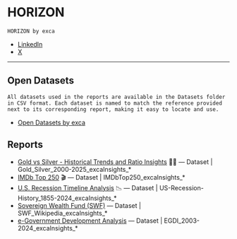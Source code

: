 # HORIZON
`HORIZON by exca`
* [LinkedIn](https://www.linkedin.com/showcase/horizon-by-exca)
* [X](https://x.com/horizonbyexca)

-----
## Open Datasets
`All datasets used in the reports are available in the Datasets folder in CSV format.
Each dataset is named to match the reference provided next to its corresponding report, making it easy to locate and use.`
* [Open Datasets by exca](https://github.com/excainsights/HORIZON/tree/main/Datasets)

## Reports
* [Gold vs Silver - Historical Trends and Ratio Insights](https://app.powerbi.com/view?r=eyJrIjoiNTViYzUxMjQtN2FjNC00MTQwLWE3NjktZWIxNDkwODFhNzYzIiwidCI6ImEwNWQ1NjBkLWUyN2UtNGJkOS1iMjY0LTM5ZjFlNWU5MTNiMCJ9&pageName=b23795ac86890e2a4cd0) 💛🩶 — Dataset | Gold_Silver_2000-2025_excaInsights_*
* [IMDb Top 250](https://app.powerbi.com/view?r=eyJrIjoiZTlhZjUyZDYtNjRjOC00ZmQ0LThhZmMtOTg3NTM5N2JlZWQ1IiwidCI6ImEwNWQ1NjBkLWUyN2UtNGJkOS1iMjY0LTM5ZjFlNWU5MTNiMCJ9&pageName=ReportSection989bed632ee10a63d1f3) 🎬 — Dataset | IMDbTop250_excaInsights_*
* [U.S. Recession Timeline Analysis](https://app.powerbi.com/view?r=eyJrIjoiMmE1NzM3ZGMtNGEwMy00NDI3LWE1MjItNjQ1MWQwOWUyZDBhIiwidCI6ImEwNWQ1NjBkLWUyN2UtNGJkOS1iMjY0LTM5ZjFlNWU5MTNiMCJ9) 📉 — Dataset | US-Recession-History_1855-2024_excaInsights_*
* [Sovereign Wealth Fund (SWF)](https://app.powerbi.com/view?r=eyJrIjoiNDI3ODY1YzItOWYyNC00MzVlLWFkMzUtNTgxMTM0NTVlMzY3IiwidCI6ImEwNWQ1NjBkLWUyN2UtNGJkOS1iMjY0LTM5ZjFlNWU5MTNiMCJ9) — Dataset | SWF_Wikipedia_excaInsights_*
* [e-Government Development Analysis](https://app.powerbi.com/view?r=eyJrIjoiN2E1YzE4NWEtYjQ5OC00MWUwLThmNDAtYTQzMTFkZjgxM2Y3IiwidCI6ImEwNWQ1NjBkLWUyN2UtNGJkOS1iMjY0LTM5ZjFlNWU5MTNiMCJ9) — Dataset | EGDI_2003-2024_excaInsights_*


